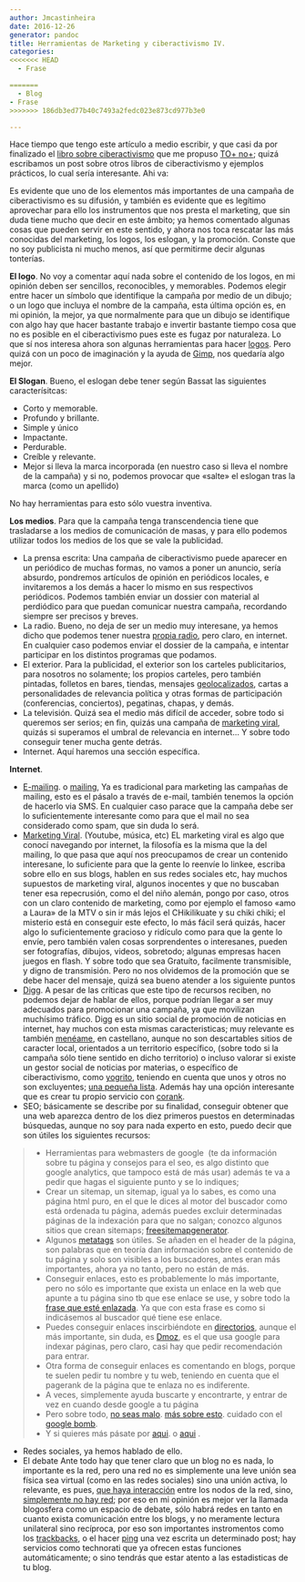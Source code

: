 ```yaml
---
author: Jmcastinheira
date: 2016-12-26
generator: pandoc
title: Herramientas de Marketing y ciberactivismo IV.
categories:
<<<<<<< HEAD
  - Frase

=======
  - Blog
- Frase
>>>>>>> 186db3ed77b40c7493a2fedc023e873cd977b3e0

---
```




Hace tiempo que tengo este artículo a medio escribir, y que casi da por
finalizado el [libro sobre
ciberactivismo](http://entelequia.bligoo.com/content/view/166416/Ciberactivismo_introduccion.html)
que me propuso [TO+ no+](http://www.bligoo.com/user/show/41749); quizá
escribamos un post sobre otros libros de ciberactivismo y ejemplos
prácticos, lo cual sería interesante. Ahi va:

Es evidente que uno de los elementos más importantes de una campaña de
ciberactivismo es su difusión, y también es evidente que es legítimo
aprovechar para ello los instrumentos que nos presta el marketing, que
sin duda tiene mucho que decir en este ámbito; ya hemos comentado
algunas cosas que pueden servir en este sentido, y ahora nos toca
rescatar las más conocidas del marketing, los logos, los eslogan, y la
promoción. Conste que no soy publicista ni mucho menos, así que
permitirme decir algunas tonterías.

**El logo**. No voy a comentar aquí nada sobre el contenido de los
logos, en mi opinión deben ser sencillos, reconocibles, y memorables.
Podemos elegir entre hacer un símbolo que identifique la campaña por
medio de un dibujo; o un logo que incluya el nombre de la campaña, esta
última opción es, en mi opinión, la mejor, ya que normalmente para que
un dibujo se identifique con algo hay que hacer bastante trabajo e
invertir bastante tiempo cosa que no es posible en el ciberactivismo
pues este es fugaz por naturaleza. Lo que sí nos interesa ahora son
algunas herramientas para hacer
[logos](http://es.blinklist.com/Aulo/logo/). Pero quizá con un poco de
imaginación y la ayuda de [Gimp](http://www.gimp.org.es/), nos quedaría
algo mejor.

**El Slogan**. Bueno, el eslogan debe tener según Bassat las siguientes
caracterísitcas:

-   Corto y memorable.
-   Profundo y brillante.
-   Simple y único
-   Impactante.
-   Perdurable.
-   Creíble y relevante.
-   Mejor si lleva la marca incorporada (en nuestro caso si lleva el
    nombre de la campaña) y si no, podemos provocar que «salte» el
    eslogan tras la marca (como un apellido)

No hay herramientas para esto sólo vuestra inventiva.

**Los medios**. Para que la campaña tenga transcendencia tiene que
trasladarse a los medios de comunicación de masas, y para ello podemos
utilizar todos los medios de los que se vale la publicidad.

-   La prensa escrita: Una campaña de ciberactivismo puede aparecer en
    un periódico de muchas formas, no vamos a poner un anuncio, sería
    absurdo, pondremos artículos de opinión en periódicos locales, e
    invitaremos a los demás a hacer lo mismo en sus respectivos
    periódicos. Podemos también enviar un dossier con material al
    perdiódico para que puedan comunicar nuestra campaña, recordando
    siempre ser precisos y breves.
-   La radio. Bueno, no deja de ser un medio muy interesane, ya hemos
    dicho que podemos tener nuestra [propia
    radio](http://mouse.latercera.cl/2003/guiaweb/12/04/index.asp), pero
    claro, en internet. En cualquier caso podemos enviar el dossier de
    la campaña, e intentar participar en los distintos programas que
    podamos.
-   El exterior. Para la publicidad, el exterior son los carteles
    publicitarios, para nosotros no solamente; los propios carteles,
    pero también pintadas, folletos en bares, tiendas, mensajes
    [geolocalizados](http://www.neoteo.com/android-y-el-fin-del-mundo-como-lo-conocemos-5564/pg-2.neo),
    cartas a personalidades de relevancia política y otras formas de
    participación (conferencias, conciertos), pegatinas, chapas, y
    demás.
-   La televisión. Quizá sea el medio más difícil de acceder, sobre todo
    si queremos ser serios; en fin, quizás una campaña de [marketing
    viral](http://es.wikipedia.org/wiki/Marketing_viral), quizás si
    superamos el umbral de relevancia en internet... Y sobre todo
    conseguir tener mucha gente detrás.
-   Internet. Aquí haremos una sección específica.

**Internet**.

-   [E-mailing](http://www.ecaformacion.com/Boletin/boletin_junio2007/eMail-Marketing.htm).
    o [mailing](http://es.wikipedia.org/wiki/Mailing), Ya es tradicional
    para marketing las campañas de mailing, esto es el pásalo a través
    de e-mail, también tenemos la opción de hacerlo via SMS. En
    cualquier caso parace que la campaña debe ser lo suficientemente
    interesante como para que el mail no sea considerado como spam, que
    sin duda lo será.
-   [Marketing Viral](http://es.wikipedia.org/wiki/Marketing_viral).
    (Youtube, música, etc) EL marketing viral es algo que conocí
    navegando por internet, la filosofía es la misma que la del mailing,
    lo que pasa que aquí nos preocupamos de crear un contenido
    interesane, lo suficiente para que la gente lo reenvíe lo linkee,
    escriba sobre ello en sus blogs, hablen en sus redes sociales etc,
    hay muchos supuestos de marketing viral, algunos inocentes y que no
    buscaban tener esa repecrusión, como el del niño alemán, pongo por
    caso, otros con un claro contenido de marketing, como por ejemplo el
    famoso «amo a Laura» de la MTV o sin ir más lejos el CHikilikuate y
    su chiki chiki; el misterio está en conseguir este efecto, lo más
    fácil será quizás, hacer algo lo suficientemente gracioso y ridículo
    como para que la gente lo envíe, pero también valen cosas
    sorprendentes o interesanes, pueden ser fotografías, dibujos,
    videos, sobretodo; algunas empresas hacen juegos en flash. Y sobre
    todo que sea Gratuíto, facilmente transmisible, y digno de
    transmisión. Pero no nos olvidemos de la promoción que se debe hacer
    del mensaje, quizá sea bueno atender a los siguiente puntos
-   [Digg](http://es.wikipedia.org/wiki/Digg). A pesar de las críticas
    que este tipo de recursos reciben, no podemos dejar de hablar de
    ellos, porque podrían llegar a ser muy adecuados para promocionar
    una campaña, ya que movilizan muchísimo tráfico. Digg es un sitio
    social de promoción de noticias en internet, hay muchos con esta
    mismas caracteristicas; muy relevante es también
    [menéame](http://es.wikipedia.org/wiki/Men%C3%A9ame), en castellano,
    aunque no son descartables sitios de caracter local, orientados a un
    territorio específico, (sobre todo si la campaña sólo tiene sentido
    en dicho territorio) o incluso valorar si existe un gestor social de
    noticias por materias, o específico de ciberactivismo, como
    [yogrito](http://www.yogrito.com/), teniendo en cuenta que unos y
    otros no son excluyentes; [una pequeña
    lista](http://www.blogoff.es/2008/01/16/los-10-mejores-clones-de-meneame/).
    Además hay una opción interesante que es crear tu propio servicio
    con [corank](http://es.corank.com/).
-   SEO; básicamente se describe por su finalidad, conseguir obtener que
    una web aparezca dentro de los diez primeros puestos en determinadas
    búsquedas, aunque no soy para nada experto en esto, puedo decir que
    son útiles los siguientes recursos:

> -   Herramientas para webmasters de google  (te da información sobre
>     tu página y consejos para el seo, es algo distinto que google
>     analytics, que tampoco está de más usar) además te va a pedir que
>     hagas el siguiente punto y se lo indiques;
> -   Crear un sitemap, un sitemap, igual ya lo sabes, es como una
>     página html puro, en el que le dices al motor del buscador como
>     está ordenada tu página, además puedes excluir determinadas
>     páginas de la indexación para que no salgan; conozco algunos
>     sitios que crean sitemaps;
>     [freesitemapgenerator](http://www.freesitemapgenerator.com).
> -   Algunos
>     [metatags](http://www.xeoweb.com/buscadores/meta-tag-keywords-description.php)
>     son útiles. Se añaden en el header de la página, son palabras que
>     en teoría dan información sobre el contenido de tu página y solo
>     son visibles a los buscadores, antes eran más importantes, ahora
>     ya no tanto, pero no están de más.
> -   Conseguir enlaces, esto es probablemente lo más importante, pero
>     no sólo es importante que exista un enlace en la web que apunte a
>     tu página sino tb que ese enlace se use, y sobre todo la [frase
>     que esté
>     enlazada](http://www.xeoweb.com/buscadores/anchordenacion.pdf). Ya
>     que con esta frase es como si indicásemos al buscador qué tiene
>     ese enlace.
> -   Puedes conseguir enlaces inscirbiéndote en
>     [directorios](http://www.omnibius.com/directory/GetListByCharact/free),
>     aunque el más importante, sin duda, es
>     [Dmoz](http://www.dmoz.org/), es el que usa google para indexar
>     páginas, pero claro, casi hay que pedir recomendación para entrar.
> -   Otra forma de conseguir enlaces es comentando en blogs, porque te
>     suelen pedir tu nombre y tu web, teniendo en cuenta que el
>     pagerank de la página que te enlaza no es indiferente.
> -   A veces, simplemente ayuda buscarte y encontrarte, y entrar de vez
>     en cuando desde google a tu página
> -   Pero sobre todo, [no seas
>     malo](http://www.xeoweb.com/buscadores/posicionamiento-penalizado.php).
>     [más sobre
>     esto](http://www.webestilo.com/posicionamiento-web/penalizaciones.phtml).
>     cuidado con el [google
>     bomb](http://es.wikipedia.org/wiki/Google_bomb).
> -   Y si quieres más pásate por
>     [aqui](http://www.xeoweb.com/posicionamiento-en-buscadores.php). o
>     [aqui](http://www.seofemenino.com/) .

  -   Redes sociales, ya hemos hablado de ello.
  -   El debate Ante todo hay que tener claro que un blog no es nada, lo
    importante es la red, pero una red no es simplemente una leve unión
    sea física sea virtual (como en las redes sociales) sino una unión
    activa, lo relevante, es pues, [que haya
    interacción](http://www.deugarte.com/7-tesis-sobre-la-blogsfera)
    entre los nodos de la red, sino, [simplemente no hay
    red](http://eadminblog.net/post/2006/09/29/no-son-los-blogs-sino-las-blogosferas);
    por eso en mi opinión es mejor ver la llamada blogosfera como un
    espacio de debate, sólo habrá redes en tanto en cuanto exista
    comunicación entre los blogs, y no meramente lectura unilateral sino
    recíproca, por eso son importantes instromentos como los
    [trackbacks](http://es.wikipedia.org/wiki/Trackback), o el hacer
    [ping](http://es.wikipedia.org/wiki/Pingback) una vez escrita un
    determinado post; hay servicios como technorati que ya ofrecen estas
    funciones automáticamente; o sino tendrás que estar atento a las
    estadisticas de tu blog.
